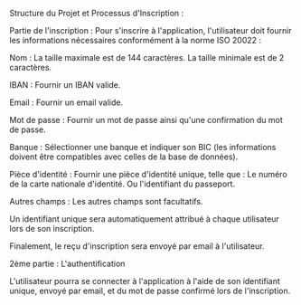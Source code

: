 Structure du Projet et Processus d'Inscription : 

Partie de l'inscription :
Pour s'inscrire à l'application, l'utilisateur doit fournir les informations nécessaires conformément à la norme ISO 20022 :

Nom :
La taille maximale est de 144 caractères.
La taille minimale est de 2 caractères.

IBAN :
Fournir un IBAN valide.

Email :
Fournir un email valide.

Mot de passe :
Fournir un mot de passe ainsi qu'une confirmation du mot de passe.

Banque :
Sélectionner une banque et indiquer son BIC (les informations doivent être compatibles avec celles de la base de données).

Pièce d'identité :
Fournir une pièce d'identité unique, telle que :
Le numéro de la carte nationale d'identité.
Ou l'identifiant du passeport.

Autres champs :
Les autres champs sont facultatifs.

Un identifiant unique sera automatiquement attribué à chaque utilisateur lors de son inscription.

Finalement, le reçu d'inscription sera envoyé par email à l'utilisateur.

2ème partie : L'authentification

L'utilisateur pourra se connecter à l'application à l'aide de son identifiant unique, envoyé par email, et du mot de passe confirmé lors de l'inscription.


   
